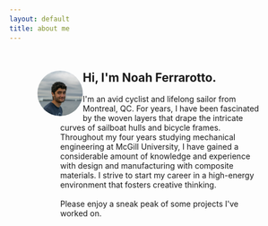 ```yaml
---
layout: default
title: about me
---
```


<div style="margin: 10%">
	<img src="profile.jpg" alt="profile" style="float:left;width:20%;border-radius:50%">
	<h2 style="padding-left:10%">Hi, I'm Noah Ferrarotto.</h2>
	<p style="padding-left:10%">
		I'm an avid cyclist and lifelong sailor from Montreal, QC. For years, I have been fascinated by the woven layers that drape the intricate curves of sailboat hulls and bicycle frames. Throughout my four years studying mechanical engineering at McGill University, I have gained a considerable amount of knowledge and experience with design and manufacturing with composite materials. I strive to start my career in a high-energy environment that fosters creative thinking. 
	<br><br>
		Please enjoy a sneak peak of some projects I've worked on. 
	</p>
</div>